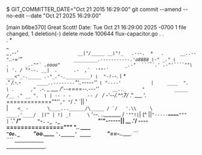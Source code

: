 $ GIT_COMMITTER_DATE="Oct 21 2015 16:29:00" git commit --amend --no-edit --date "Oct 21 2025 16:29:00"

[main b6be370] Great Scott!
 Date: Tue Oct 21 16:29:00 2025 -0700
 1 file changed, 1 deletion(-)
 delete mode 100644 flux-capacitor.go
                                                                                                  .    .     
                                                                                             .      *     
                                                                                   _     
                               _       ____,--'`                      __|"/_____ __\"!_   .---.  *   .     
                       __..--"`..-='"``                   _________.-----------.'o8888_\-" _." \       .     
                 _.-""` .oooo"                        _.-"  `````.' .-"'````""\ \ '. / ""--. __|  .     
              .-  ,`  '""'`                     ___<"_-._____ .-"_."-._________! \  "-!-``-._   \    *     
            ."   /_.-_.-`      ____..--------`"'__..-----''`  \ "----'           |     ____  ".  \ .     
          ,"  ` _.-._ _ ___  /'--====--.---''`      __.._      "           _____ /__ ." __ ".  \ | -- - -     
      -- /  `    _/        -'--/.^^.7__/__        ." ___ '. ====\=========""''`," "`/ ."  \`||  \'     
        | ``    <_ -       \____...______/\_____ / `/   '.\\     \       ____.'____/  |(^ | !| _!     
         \ ``     '--.      \.._______  /   `'""!|`| (^  ||`"-----===="""          |` '.__' /"`     
          "-.`    `._ ._              `"'"------||  \__ .'/ ----================""" "._____. ____     
             `"Oo._     `"oo.____                `'._____' ____     
                  `"==-..______. ```                                                                        
                             ````                                                         ____________     
                                                                ________________.     
          
                                                                                                            
